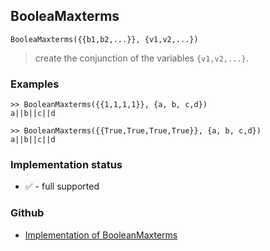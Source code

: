 ## BooleaMaxterms

```
BooleaMaxterms({{b1,b2,...}}, {v1,v2,...})
```

> create the conjunction of the variables `{v1,v2,...}`.
 
### Examples

``` 
>> BooleanMaxterms({{1,1,1,1}}, {a, b, c,d}) 
a||b||c||d

>> BooleanMaxterms({{True,True,True,True}}, {a, b, c,d}) 
a||b||c||d
```






### Implementation status

* &#x2705; - full supported

### Github

* [Implementation of BooleanMaxterms](https://github.com/axkr/symja_android_library/blob/master/symja_android_library/matheclipse-core/src/main/java/org/matheclipse/core/builtin/BooleanFunctions.java#L1217) 
